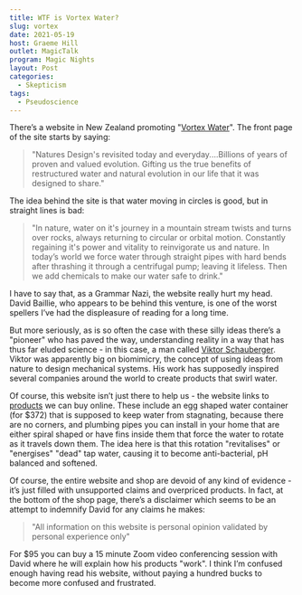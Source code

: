 ```yaml
---
title: WTF is Vortex Water?
slug: vortex
date: 2021-05-19
host: Graeme Hill
outlet: MagicTalk
program: Magic Nights
layout: Post
categories:
  - Skepticism
tags:
  - Pseudoscience
---
```


There’s a website in New Zealand promoting "[Vortex Water](http://vortexwater.co.nz/)". The front page of the site starts by saying:

<!-- more -->

> "Natures Design's revisited today and everyday....Billions of years of proven and valued evolution. Gifting us the true benefits of restructured water and natural evolution in our life that it was designed to share."

The idea behind the site is that water moving in circles is good, but in straight lines is bad:

> "In nature, water on it's journey in a mountain stream twists and turns over rocks, always returning to circular or orbital motion. Constantly regaining it's power and vitality to reinvigorate us and nature. In today’s world we force water through straight pipes with hard bends after thrashing it through a centrifugal pump; leaving it lifeless. Then we add chemicals to make our water safe to drink."

I have to say that, as a Grammar Nazi, the website really hurt my head. David Baillie, who appears to be behind this venture, is one of the worst spellers I’ve had the displeasure of reading for a long time.

But more seriously, as is so often the case with these silly ideas there’s a "pioneer" who has paved the way, understanding reality in a way that has thus far eluded science - in this case, a man called [Viktor Schauberger](https://en.wikipedia.org/wiki/Viktor_Schauberger). Viktor was apparently big on biomimicry, the concept of using ideas from nature to design mechanical systems. His work has supposedly inspired several companies around the world to create products that swirl water.

Of course, this website isn’t just there to help us - the website links to [products](http://www.naturesdesign.nz/) we can buy online. These include an egg shaped water container (for $372) that is supposed to keep water from stagnating, because there are no corners, and plumbing pipes you can install in your home that are either spiral shaped or have fins inside them that force the water to rotate as it travels down them. The idea here is that this rotation "revitalises" or "energises" "dead" tap water, causing it to become anti-bacterial, pH balanced and softened.

Of course, the entire website and shop are devoid of any kind of evidence - it’s just filled with unsupported claims and overpriced products. In fact, at the bottom of the shop page, there’s a disclaimer which seems to be an attempt to indemnify David for any claims he makes:

> "All information on this website is personal opinion validated by personal experience only"

For $95 you can buy a 15 minute Zoom video conferencing session with David where he will explain how his products "work". I think I’m confused enough having read his website, without paying a hundred bucks to become more confused and frustrated.
